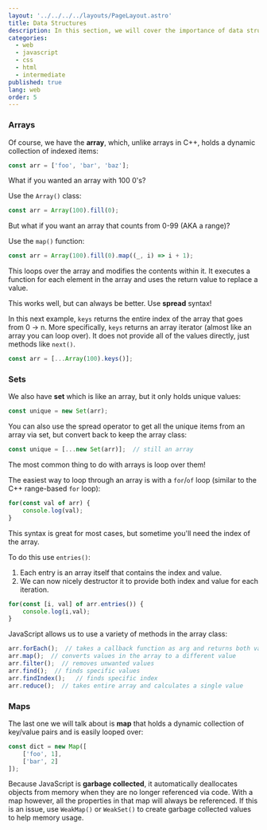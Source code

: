 ```yaml
---
layout: '../../../../layouts/PageLayout.astro'
title: Data Structures
description: In this section, we will cover the importance of data structures!
categories:
  - web
  - javascript
  - css
  - html
  - intermediate
published: true
lang: web
order: 5
---
```


### Arrays
Of course, we have the **array**, which, unlike arrays in C++, holds a dynamic collection of indexed items:

```js
const arr = ['foo', 'bar', 'baz'];
```

What if you wanted an array with 100 0's?

Use the `Array()` class:

```js
const arr = Array(100).fill(0);
```

But what if you want an array that counts from 0-99 (AKA a range)?

Use the `map()` function:

```js
const arr = Array(100).fill(0).map((_, i) => i + 1);
```

This loops over the array and modifies the contents within it. It executes a function for each element in the array and uses the return value to replace a value.

This works well, but can always be better. Use **spread** syntax!

In this next example, `keys` returns the entire index of the array that goes from 0 -> n. More specifically, `keys` returns an array iterator (almost like an array you can loop over). It does not provide all of the values directly, just methods like `next()`.

```js
const arr = [...Array(100).keys()];
```

### Sets
We also have **set** which is like an array, but it only holds unique values:

```js
const unique = new Set(arr);
```

You can also use the spread operator to get all the unique items from an array via set, but convert back to keep the array class:

```js
const unique = [...new Set(arr)];  // still an array
```

The most common thing to do with arrays is loop over them!

The easiest way to loop through an array is with a `for`/`of` loop (similar to the C++ range-based `for` loop):

```js
for(const val of arr) {
	console.log(val);
}
```

This syntax is great for most cases, but sometime you'll need the index of the array.

To do this use `entries()`:
1. Each entry is an array itself that contains the index and value.
2. We can now nicely destructor it to provide both index and value for each iteration.

```js
for(const [i, val] of arr.entries()) {
	console.log(i,val);
}
```

JavaScript allows us to use a variety of methods in the array class:
```js
arr.forEach();  // takes a callback function as arg and returns both value and index for each iteration of the loop
arr.map();  // converts values in the array to a different value
arr.filter();  // removes unwanted values
arr.find();  // finds specific values
arr.findIndex();   // finds specific index
arr.reduce();  // takes entire array and calculates a single value
```

### Maps
The last one we will talk about is **map** that holds a dynamic collection of key/value pairs and is easily looped over:
```js
const dict = new Map([
	['foo', 1],
	['bar', 2]
]);
```

Because JavaScript is **garbage collected**, it automatically deallocates objects from memory when they are no longer referenced via code. With a map however, all the properties in that map will always be referenced. If this is an issue, use `WeakMap()` or `WeakSet()` to create garbage collected values to help memory usage.
